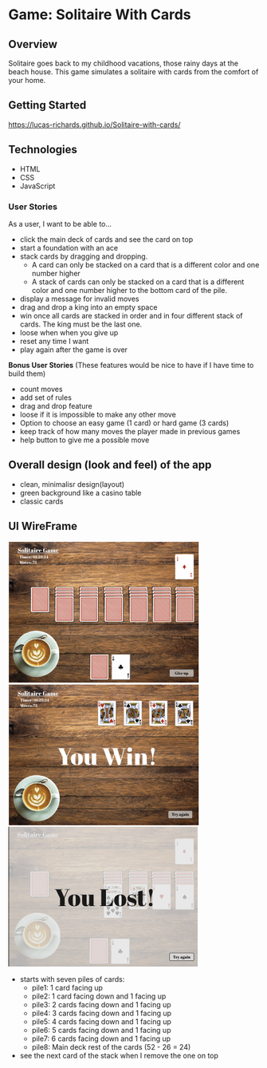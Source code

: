 # Game: Solitaire With Cards

## Overview
Solitaire goes back to my childhood vacations, those rainy days at the beach house. This game simulates a solitaire with cards from the comfort of your home.

## Getting Started
https://lucas-richards.github.io/Solitaire-with-cards/

## Technologies
- HTML
- CSS
- JavaScript

### User Stories
As a user, I want to be able to...

- click the main deck of cards and see the card on top
- start a foundation with an ace
- stack cards by dragging and dropping. 
    - A card can only be stacked on a card that is a different color and one number higher
    - A stack of cards can only be stacked on a card that is a different color and one number higher to the bottom card of the pile.
- display a message for invalid moves
- drag and drop a king into an empty space 
- win once all cards are stacked in order and in four different stack of cards. The king must be the last one.
- loose when when you give up
- reset any time I want
- play again after the game is over


**Bonus User Stories**
(These features would be nice to have if I have time to build them)
- count moves
- add set of rules
- drag and drop feature
- loose if it is impossible to make any other move
- Option to choose an easy game (1 card) or hard game (3 cards) 
- keep track of how many moves the player made in previous games
- help button to give me a possible move

## Overall design (look and feel) of the app

- clean, minimalisr design(layout)
- green background like a casino table
- classic cards


## UI WireFrame
<!-- add an image to the readme -->
![layout wireframe](css/imgs/game1.png)
![layout wireframe](css/imgs/game2.png)
![layout wireframe](css/imgs/game3.png)


- starts with seven piles of cards:
    - pile1: 1 card facing up
    - pile2: 1 card facing down and 1 facing up
    - pile3: 2 cards facing down and 1 facing up
    - pile4: 3 cards facing down and 1 facing up
    - pile5: 4 cards facing down and 1 facing up
    - pile6: 5 cards facing down and 1 facing up
    - pile7: 6 cards facing down and 1 facing up
    - pile8: Main deck rest of the cards (52 - 26 = 24)
- see the next card of the stack when I remove the one on top